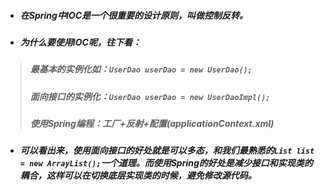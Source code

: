 * ##### 在Spring中IOC是一个很重要的设计原则，叫做控制反转。
* ##### 为什么要使用IOC呢，往下看：  
> ##### 最基本的实例化如：`UserDao userDao = new UserDao();`
> ##### 面向接口的实例化：`UserDao userDao = new UserDaoImpl();`
> ##### 使用Spring编程：工厂+反射+配置(applicationContext.xml)  
* ##### 可以看出来，使用面向接口的好处就是可以多态，和我们最熟悉的`List list = new ArrayList();`一个道理。而使用Spring的好处是减少接口和实现类的耦合，这样可以在切换底层实现类的时候，避免修改源代码。
